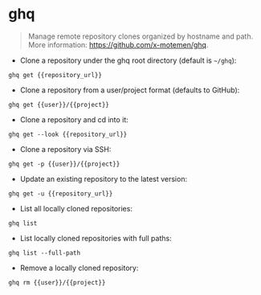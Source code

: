 # ghq

> Manage remote repository clones organized by hostname and path.
> More information: <https://github.com/x-motemen/ghq>.

- Clone a repository under the ghq root directory (default is `~/ghq`):

`ghq get {{repository_url}}`

- Clone a repository from a user/project format (defaults to GitHub):

`ghq get {{user}}/{{project}}`

- Clone a repository and cd into it:

`ghq get --look {{repository_url}}`

- Clone a repository via SSH:

`ghq get -p {{user}}/{{project}}`

- Update an existing repository to the latest version:

`ghq get -u {{repository_url}}`

- List all locally cloned repositories:

`ghq list`

- List locally cloned repositories with full paths:

`ghq list --full-path`

- Remove a locally cloned repository:

`ghq rm {{user}}/{{project}}`
